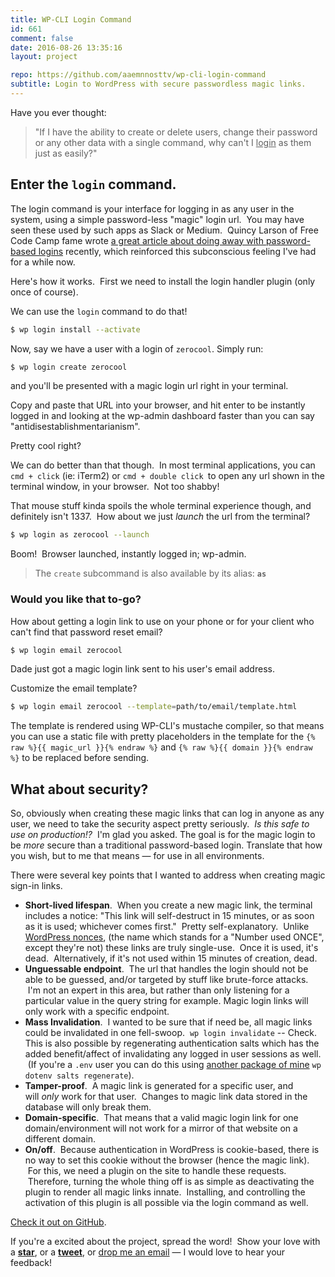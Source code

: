 ```yaml
---
title: WP-CLI Login Command
id: 661
comment: false
date: 2016-08-26 13:35:16
layout: project

repo: https://github.com/aaemnnosttv/wp-cli-login-command
subtitle: Login to WordPress with secure passwordless magic links.
---
```


Have you ever thought:
> "If I have the ability to create or delete users, change their password or any other data with a single command, why can't I <span style="text-decoration: underline;">login</span> as them just as easily?"

## Enter the `login` command.

The login command is your interface for logging in as any user in the system, using a simple password-less "magic" login url.  You may have seen these used by such apps as Slack or Medium.  Quincy Larson of Free Code Camp fame wrote [a great article about doing away with password-based logins](https://medium.freecodecamp.com/360-million-reasons-to-destroy-all-passwords-9a100b2b5001) recently, which reinforced this subconscious feeling I've had for a while now.

Here's how it works.  First we need to install the login handler plugin (only once of course).

We can use the `login` command to do that!

```bash
$ wp login install --activate
```

Now, say we have a user with a login of `zerocool`. Simply run:

```bash
$ wp login create zerocool
```

and you'll be presented with a magic login url right in your terminal.

Copy and paste that URL into your browser, and hit enter to be instantly logged in and looking at the wp-admin dashboard faster than you can say "antidisestablishmentarianism".

Pretty cool right?

We can do better than that though.  In most terminal applications, you can `cmd + click` (ie: iTerm2) or `cmd + double click `to open any url shown in the terminal window, in your browser.  Not too shabby!

That mouse stuff kinda spoils the whole terminal experience though, and definitely isn't 1337\.  How about we just _launch_ the url from the terminal?

```bash
$ wp login as zerocool --launch
```

Boom!  Browser launched, instantly logged in; wp-admin.

> The `create` subcommand is also available by its alias: **`as`**

### Would you like that to-go?

How about getting a login link to use on your phone or for your client who can't find that password reset email?

```bash
$ wp login email zerocool
```

Dade just got a magic login link sent to his user's email address.

Customize the email template?

```bash
$ wp login email zerocool --template=path/to/email/template.html
```

The template is rendered using WP-CLI's mustache compiler, so that means you can use a static file with pretty placeholders in the template for the `{% raw %}{{ magic_url }}{% endraw %}` and `{% raw %}{{ domain }}{% endraw %}` to be replaced before sending.

## What about security?

So, obviously when creating these magic links that can log in anyone as any user, we need to take the security aspect pretty seriously.  _Is this safe to use on production!?_  I'm glad you asked. The goal is for the magic login to be _more_ secure than a traditional password-based login. Translate that how you wish, but to me that means &mdash; for use in all environments.

There were several key points that I wanted to address when creating magic sign-in links.

*   **Short-lived lifespan**.  When you create a new magic link, the terminal includes a notice: "This link will self-destruct in 15 minutes, or as soon as it is used; whichever comes first."  Pretty self-explanatory.  Unlike [WordPress nonces](https://codex.wordpress.org/WordPress_Nonces), (the name which stands for a "Number used ONCE", except they're not) these links are truly single-use.  Once it is used, it's dead.  Alternatively, if it's not used within 15 minutes of creation, dead.
*   **Unguessable endpoint**.  The url that handles the login should not be able to be guessed, and/or targeted by stuff like brute-force attacks.  I'm not an expert in this area, but rather than only listening for a particular value in the query string for example. Magic login links will only work with a specific endpoint.
*   **Mass Invalidation**.  I wanted to be sure that if need be, all magic links could be invalidated in one fell-swoop.  `wp login invalidate` -- Check.
This is also possible by regenerating authentication salts which has the added benefit/affect of invalidating any logged in user sessions as well.  (If you're a `.env` user you can do this using [another package of mine](/wp-cli-commands/dotenv/) `wp dotenv salts regenerate`).
*   **Tamper-proof**.  A magic link is generated for a specific user, and will _only_ work for that user.  Changes to magic link data stored in the database will only break them.
*   **Domain-specific**.  That means that a valid magic login link for one domain/environment will not work for a mirror of that website on a different domain.
*   **On/off**.  Because authentication in WordPress is cookie-based, there is no way to set this cookie without the browser (hence the magic link).  For this, we need a plugin on the site to handle these requests.  Therefore, turning the whole thing off is as simple as deactivating the plugin to render all magic links innate.  Installing, and controlling the activation of this plugin is all possible via the login command as well.  

    
[Check it out on GitHub](https://github.com/aaemnnosttv/wp-cli-login-command).

If you're a excited about the project, spread the word!  Show your love with a **[star](https://github.com/aaemnnosttv/wp-cli-login-command/stargazers)**, or a **[tweet](https://twitter.com/intent/tweet?text=Login+to+WordPress+with+secure+passwordless+links.+https%3A%2F%2Faaemnnost.tv%2Fwp-cli-commands%2Flogin%2F)**, or [drop me an email](/contact/) &mdash; I would love to hear your feedback!
